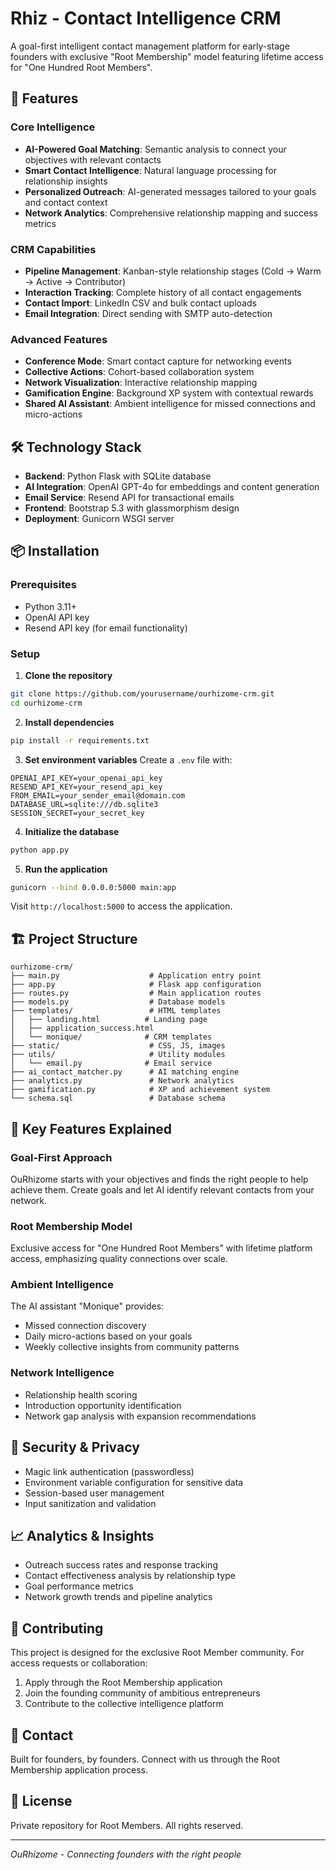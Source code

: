 # Rhiz - Contact Intelligence CRM

A goal-first intelligent contact management platform for early-stage founders with exclusive "Root Membership" model featuring lifetime access for "One Hundred Root Members".

## 🚀 Features

### Core Intelligence
- **AI-Powered Goal Matching**: Semantic analysis to connect your objectives with relevant contacts
- **Smart Contact Intelligence**: Natural language processing for relationship insights
- **Personalized Outreach**: AI-generated messages tailored to your goals and contact context
- **Network Analytics**: Comprehensive relationship mapping and success metrics

### CRM Capabilities
- **Pipeline Management**: Kanban-style relationship stages (Cold → Warm → Active → Contributor)
- **Interaction Tracking**: Complete history of all contact engagements
- **Contact Import**: LinkedIn CSV and bulk contact uploads
- **Email Integration**: Direct sending with SMTP auto-detection

### Advanced Features
- **Conference Mode**: Smart contact capture for networking events
- **Collective Actions**: Cohort-based collaboration system
- **Network Visualization**: Interactive relationship mapping
- **Gamification Engine**: Background XP system with contextual rewards
- **Shared AI Assistant**: Ambient intelligence for missed connections and micro-actions

## 🛠️ Technology Stack

- **Backend**: Python Flask with SQLite database
- **AI Integration**: OpenAI GPT-4o for embeddings and content generation
- **Email Service**: Resend API for transactional emails
- **Frontend**: Bootstrap 5.3 with glassmorphism design
- **Deployment**: Gunicorn WSGI server

## 📦 Installation

### Prerequisites
- Python 3.11+
- OpenAI API key
- Resend API key (for email functionality)

### Setup

1. **Clone the repository**
```bash
git clone https://github.com/yourusername/ourhizome-crm.git
cd ourhizome-crm
```

2. **Install dependencies**
```bash
pip install -r requirements.txt
```

3. **Set environment variables**
Create a `.env` file with:
```
OPENAI_API_KEY=your_openai_api_key
RESEND_API_KEY=your_resend_api_key
FROM_EMAIL=your_sender_email@domain.com
DATABASE_URL=sqlite:///db.sqlite3
SESSION_SECRET=your_secret_key
```

4. **Initialize the database**
```bash
python app.py
```

5. **Run the application**
```bash
gunicorn --bind 0.0.0.0:5000 main:app
```

Visit `http://localhost:5000` to access the application.

## 🏗️ Project Structure

```
ourhizome-crm/
├── main.py                    # Application entry point
├── app.py                     # Flask app configuration
├── routes.py                  # Main application routes
├── models.py                  # Database models
├── templates/                 # HTML templates
│   ├── landing.html          # Landing page
│   ├── application_success.html
│   └── monique/              # CRM templates
├── static/                    # CSS, JS, images
├── utils/                     # Utility modules
│   └── email.py              # Email service
├── ai_contact_matcher.py      # AI matching engine
├── analytics.py               # Network analytics
├── gamification.py            # XP and achievement system
└── schema.sql                 # Database schema
```

## 🎯 Key Features Explained

### Goal-First Approach
OuRhizome starts with your objectives and finds the right people to help achieve them. Create goals and let AI identify relevant contacts from your network.

### Root Membership Model
Exclusive access for "One Hundred Root Members" with lifetime platform access, emphasizing quality connections over scale.

### Ambient Intelligence
The AI assistant "Monique" provides:
- Missed connection discovery
- Daily micro-actions based on your goals
- Weekly collective insights from community patterns

### Network Intelligence
- Relationship health scoring
- Introduction opportunity identification
- Network gap analysis with expansion recommendations

## 🔐 Security & Privacy

- Magic link authentication (passwordless)
- Environment variable configuration for sensitive data
- Session-based user management
- Input sanitization and validation

## 📈 Analytics & Insights

- Outreach success rates and response tracking
- Contact effectiveness analysis by relationship type
- Goal performance metrics
- Network growth trends and pipeline analytics

## 🤝 Contributing

This project is designed for the exclusive Root Member community. For access requests or collaboration:

1. Apply through the Root Membership application
2. Join the founding community of ambitious entrepreneurs
3. Contribute to the collective intelligence platform

## 📧 Contact

Built for founders, by founders. Connect with us through the Root Membership application process.

## 📄 License

Private repository for Root Members. All rights reserved.

---

*OuRhizome - Connecting founders with the right people*
